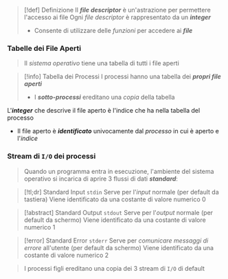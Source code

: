 >[!def] Definizione
>Il ***file descriptor*** è un'astrazione per permettere l'accesso ai file
>Ogni *file descriptor* è rappresentato da un ***integer***
>- Consente di utilizzare delle *funzioni* per accedere ai ***file***

### Tabelle dei File Aperti
>Il *sistema operativo* tiene una tabella di tutti i file aperti

>[!info] Tabella dei Processi
>I processi hanno una tabella dei ***propri file aperti***
>- I ***sotto-processi*** ereditano una *copia* della tabella

L'***integer*** che descrive il file aperto è l'indice che ha nella tabella del processo
- Il file aperto è ***identificato*** univocamente dal *processo* in cui è aperto e l'*indice*

### Stream di `I/O` dei processi
>Quando un programma entra in esecuzione, l'ambiente del sistema operativo si incarica di aprire 3 flussi di dati ***standard***:

>[!tl;dr] Standard Input
>`stdin`
>Serve per l'*input* normale (per default da tastiera)
>Viene identificato da una costante di valore numerico $0$

>[!abstract] Standard Output
>`stdout`
>Serve per l'*output* normale (per default da schermo)
>Viene identificato da una costante di valore numerico $1$

>[!error] Standard Error
>`stderr`
>Serve per *comunicare messaggi di errore* all'utente (per default da schermo)
>Viene identificato da una costante di valore numerico $2$

>I processi figli ereditano una copia dei 3 stream di `I/O` di default